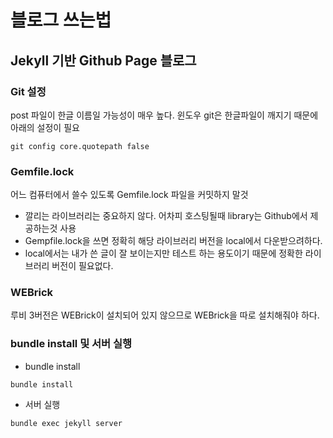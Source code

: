 # 블로그 쓰는법

## Jekyll 기반 Github Page 블로그

### Git 설정

post 파일이 한글 이름일 가능성이 매우 높다. 윈도우 git은 한글파일이 깨지기 때문에 아래의 설정이 필요

```
git config core.quotepath false
```

### Gemfile.lock

어느 컴퓨터에서 쓸수 있도록 Gemfile.lock 파일을 커밋하지 말것

 * 깔리는 라이브러리는 중요하지 않다. 어차피 호스팅될때 library는 Github에서 제공하는것 사용
 * Gempfile.lock을 쓰면 정확히 해당 라이브러리 버전을 local에서 다운받으려하다.
 * local에서는 내가 쓴 글이 잘 보이는지만 테스트 하는 용도이기 때문에 정확한 라이브러리 버전이 필요없다.

### WEBrick

루비 3버전은 WEBrick이 설치되어 있지 않으므로 WEBrick을 따로 설치해줘야 하다.

### bundle install 및 서버 실행

* bundle install

```
bundle install
```

* 서버 실행

```
bundle exec jekyll server
```
